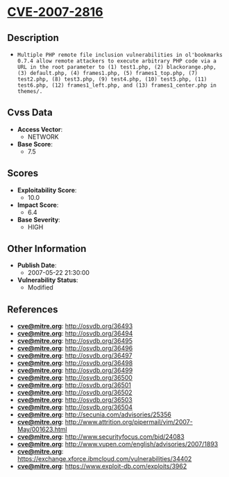 
# [CVE-2007-2816](https://cve.mitre.org/cgi-bin/cvename.cgi?name=CVE-2007-2816)

## Description

- `Multiple PHP remote file inclusion vulnerabilities in ol'bookmarks 0.7.4 allow remote attackers to execute arbitrary PHP code via a URL in the root parameter to (1) test1.php, (2) blackorange.php, (3) default.php, (4) frames1.php, (5) frames1_top.php, (7) test2.php, (8) test3.php, (9) test4.php, (10) test5.php, (11) test6.php, (12) frames1_left.php, and (13) frames1_center.php in themes/.`

## Cvss Data

- **Access Vector**:
  - NETWORK
- **Base Score**:
  - 7.5

## Scores

- **Exploitability Score**:
  - 10.0
- **Impact Score**:
  - 6.4
- **Base Severity**:
  - HIGH

## Other Information

- **Publish Date**:
  - 2007-05-22 21:30:00
- **Vulnerability Status**:
  - Modified

## References

- **cve@mitre.org**: http://osvdb.org/36493
- **cve@mitre.org**: http://osvdb.org/36494
- **cve@mitre.org**: http://osvdb.org/36495
- **cve@mitre.org**: http://osvdb.org/36496
- **cve@mitre.org**: http://osvdb.org/36497
- **cve@mitre.org**: http://osvdb.org/36498
- **cve@mitre.org**: http://osvdb.org/36499
- **cve@mitre.org**: http://osvdb.org/36500
- **cve@mitre.org**: http://osvdb.org/36501
- **cve@mitre.org**: http://osvdb.org/36502
- **cve@mitre.org**: http://osvdb.org/36503
- **cve@mitre.org**: http://osvdb.org/36504
- **cve@mitre.org**: http://secunia.com/advisories/25356
- **cve@mitre.org**: http://www.attrition.org/pipermail/vim/2007-May/001623.html
- **cve@mitre.org**: http://www.securityfocus.com/bid/24083
- **cve@mitre.org**: http://www.vupen.com/english/advisories/2007/1893
- **cve@mitre.org**: https://exchange.xforce.ibmcloud.com/vulnerabilities/34402
- **cve@mitre.org**: https://www.exploit-db.com/exploits/3962
